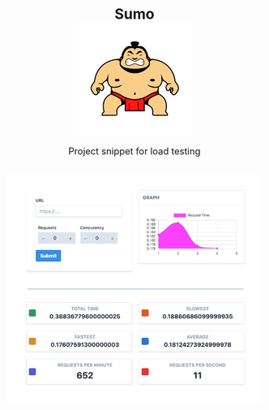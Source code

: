 <div align="center">
  <h1 style="margin-bottom: 0;">Sumo</h1>
  <div>
    <img src="https://raw.githubusercontent.com/teaglebuilt/sumo/master/assets/sumo.png" alt="sumo">
  </div>
  <p style="margin-top: 1em; margin-bottom: 2em; font-size: large;">
    Project snippet for load testing
    <div>
  </div>
</div>

<div>
<img src="https://raw.githubusercontent.com/teaglebuilt/sumo/master/assets/snippet.png" alt="screenshot">
</div>
